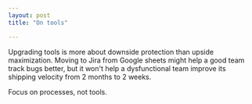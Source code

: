 ```yaml
---
layout: post
title: "On tools"

---
```

Upgrading tools is more about downside protection than upside maximization. Moving to Jira from Google sheets might help a good team track bugs better, but it won't help a dysfunctional team improve its shipping velocity from 2 months to 2 weeks.

Focus on processes, not tools.
